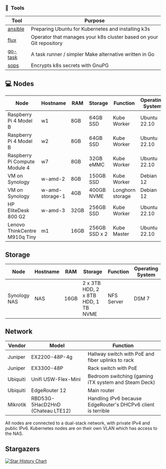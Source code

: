 ### :wrench:&nbsp; Tools

| Tool                                                               | Purpose                                                             |
|--------------------------------------------------------------------|---------------------------------------------------------------------|
| [ansible](https://www.ansible.com)                                 | Preparing Ubuntu for Kubernetes and installing k3s                  |
| [flux](https://toolkit.fluxcd.io/)                                 | Operator that manages your k8s cluster based on your Git repository |
| [go-task](https://github.com/go-task/task)                         | A task runner / simpler Make alternative written in Go              |
| [sops](https://github.com/mozilla/sops)                            | Encrypts k8s secrets with GnuPG                                     |


## 💻 Nodes
| Node                          | Hostname        | RAM  | Storage       | Function         | Operating System |
|-------------------------------|-----------------|------|---------------|------------------|------------------|
| Raspberry Pi 4 Model B        | w1              | 8GB  | 64GB SSD      | Kube Worker      | Ubuntu 22.10     |
| Raspberry Pi 4 Model B        | w2              | 8GB  | 64GB SSD      | Kube Worker      | Ubuntu 22.10     |
| Raspberry Pi Compute Module 4 | w7              | 8GB  | 32GB eMMC     | Kube Worker      | Ubuntu 22.10     |
| VM on Synology                | w-amd-2         | 8GB  | 150GB SSD     | Kube Worker      | Debian 12        |
| VM on Synology                | w-amd-storage-1 | 4GB  | 400GB NVME    | Longhorn storage | Debian 12        |
| HP EliteDesk 800 G2           | w-amd-3         | 32GB | 256GB SSD     | Kube Worker      | Ubuntu 22.10     |
| Lenovo ThinkCentre M910q Tiny | m1              | 16GB | 256GB SSD x 2 | Kube Master      | Ubuntu 22.10     |

## Storage
| Node         | Hostname | RAM  | Storage                             | Function   | Operating System |
|--------------|----------|------|-------------------------------------|------------|------------------|
| Synology NAS | NAS      | 16GB | 2 x 3TB HDD, 2 x 8TB HDD, 1 TB NVME | NFS Server | DSM 7            |

## Network

| Vendor   | Model                            | Function                                                     |
|----------|----------------------------------|--------------------------------------------------------------|
| Juniper  | EX2200-48P-4g                    | Hallway switch with PoE and fiber uplinks to rack            |
| Juniper  | EX3300-48P                       | Rack switch with PoE                                         |
| Ubiquiti | Unifi USW-Flex-Mini              | Bedroom switching (gaming iTX system and Steam Deck)         |
| Ubiquiti | EdgeRouter 12                    | Main router                                                  |
| Mikrotik | RBD53G-5HacD2HnD (Chateau LTE12) | Handling IPv6 because EdgeRouter's DHCPv6 client is terrible |

All nodes are connected to a dual-stack network, with private IPv4 and public IPv6. 
Kubernetes nodes are on their own VLAN which has access to the NAS.

## Stargazers

[![Star History Chart](https://api.star-history.com/svg?repos=samip5/k8s-cluster&type=Date)](https://star-history.com/#samip5/k8s-cluster&Date)


